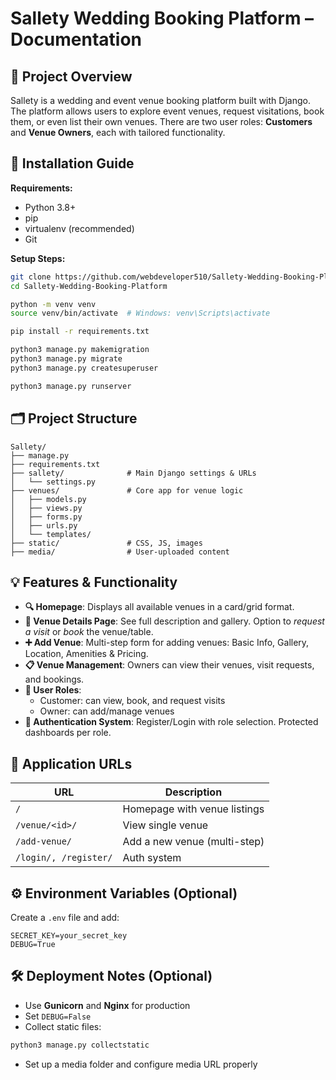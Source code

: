 
# Sallety Wedding Booking Platform – Documentation

## 🧾 Project Overview
Sallety is a wedding and event venue booking platform built with Django. The platform allows users to explore event venues, request visitations, book them, or even list their own venues. There are two user roles: **Customers** and **Venue Owners**, each with tailored functionality.

## 🚀 Installation Guide

**Requirements:**
- Python 3.8+
- pip
- virtualenv (recommended)
- Git

**Setup Steps:**
```bash
git clone https://github.com/webdeveloper510/Sallety-Wedding-Booking-Platform.git
cd Sallety-Wedding-Booking-Platform

python -m venv venv
source venv/bin/activate  # Windows: venv\Scripts\activate

pip install -r requirements.txt

python3 manage.py makemigration
python3 manage.py migrate
python3 manage.py createsuperuser

python3 manage.py runserver
```

## 🗂 Project Structure
```
Sallety/
├── manage.py
├── requirements.txt
├── sallety/              # Main Django settings & URLs
│   └── settings.py
├── venues/               # Core app for venue logic
│   ├── models.py
│   ├── views.py
│   ├── forms.py
│   ├── urls.py
│   └── templates/
├── static/               # CSS, JS, images
├── media/                # User-uploaded content
```

## 💡 Features & Functionality

- **🔍 Homepage**: Displays all available venues in a card/grid format.
- **📖 Venue Details Page**: See full description and gallery. Option to *request a visit* or *book* the venue/table.
- **➕ Add Venue**: Multi-step form for adding venues: Basic Info, Gallery, Location, Amenities & Pricing.
- **📋 Venue Management**: Owners can view their venues, visit requests, and bookings.
- **👥 User Roles**:
  - Customer: can view, book, and request visits
  - Owner: can add/manage venues
- **🔐 Authentication System**: Register/Login with role selection. Protected dashboards per role.

## 🔄 Application URLs

| URL                  | Description                                  |
|----------------------|----------------------------------------------|
| `/`                  | Homepage with venue listings                 |
| `/venue/<id>/`       | View single venue                            |
| `/add-venue/`        | Add a new venue (multi-step)                |
| `/login/, /register/`| Auth system                                  |


## ⚙️ Environment Variables (Optional)

Create a `.env` file and add:
```env
SECRET_KEY=your_secret_key
DEBUG=True
```

## 🛠 Deployment Notes (Optional)

- Use **Gunicorn** and **Nginx** for production
- Set `DEBUG=False`
- Collect static files:
```bash
python3 manage.py collectstatic
```
- Set up a media folder and configure media URL properly